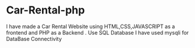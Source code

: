 # Car-Rental-php
I have made a Car Rental Website using HTML,CSS,JAVASCRIPT as a frontend and PHP as  a Backend . Use SQL Database
I have used mysqli for DataBase Connectivity 

